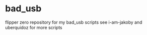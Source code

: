 # bad_usb
flipper zero repository for my bad_usb scripts
see i-am-jakoby and uberquidoz for more scripts

